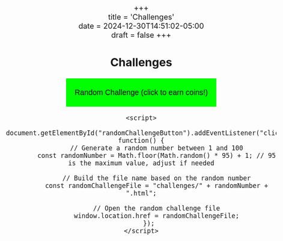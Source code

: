 +++  
title = 'Challenges'  
date = 2024-12-30T14:51:02-05:00  
draft = false
+++

## Challenges

<!DOCTYPE html>
<html lang="en">
<head>
    <meta charset="UTF-8">
    <meta name="viewport" content="width=device-width, initial-scale=1.0">
    <title>Random Challenge</title>
    <style>
        .custom-button {
            width: 400px; /* This will make the button bigger */
            height: 75px;   /* This will make the button bigger */
            background-color: #00ff00; /* Custom background color */
            border: none;
            cursor: pointer;
            font-size: 20px; /* Increase the font size to make it larger */
        }
    </style>
</head>
<body style="font-size: 20px; text-align: center;">
    <button id="randomChallengeButton" class="custom-button">Random Challenge (click to earn coins!)</button><br>

    <script>
        document.getElementById("randomChallengeButton").addEventListener("click", function() {
            // Generate a random number between 1 and 100
            const randomNumber = Math.floor(Math.random() * 95) + 1; // 95 is the maximum value, adjust if needed

            // Build the file name based on the random number
            const randomChallengeFile = "challenges/" + randomNumber + ".html";

            // Open the random challenge file
            window.location.href = randomChallengeFile;
        });
    </script>
</body>
</html>
